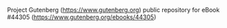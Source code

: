 Project Gutenberg (https://www.gutenberg.org) public repository for eBook #44305 (https://www.gutenberg.org/ebooks/44305)
